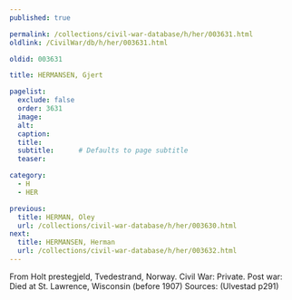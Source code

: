 ```yaml
---
published: true

permalink: /collections/civil-war-database/h/her/003631.html
oldlink: /CivilWar/db/h/her/003631.html

oldid: 003631

title: HERMANSEN, Gjert

pagelist:
  exclude: false
  order: 3631
  image: 
  alt:
  caption:
  title:
  subtitle:      # Defaults to page subtitle
  teaser:

category: 
  - H 
  - HER

previous:
  title: HERMAN, Oley
  url: /collections/civil-war-database/h/her/003630.html  
next:
  title: HERMANSEN, Herman
  url: /collections/civil-war-database/h/her/003632.html   
---
```

From Holt prestegjeld, Tvedestrand, Norway. Civil War: Private. Post war: Died at St. Lawrence, Wisconsin (before 1907) Sources: (Ulvestad p291)